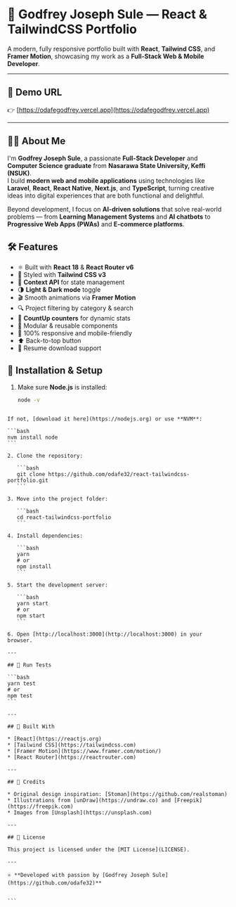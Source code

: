 # 💫 Godfrey Joseph Sule — React & TailwindCSS Portfolio  

A modern, fully responsive portfolio built with **React**, **Tailwind CSS**, and **Framer Motion**, showcasing my work as a **Full-Stack Web & Mobile Developer**. 



---

## 🚀 Demo URL  

👉 [https://odafegodfrey.vercel.app](https://odafegodfrey.vercel.app)

---

## 👨‍💻 About Me  

I'm **Godfrey Joseph Sule**, a passionate **Full-Stack Developer** and **Computer Science graduate** from **Nasarawa State University, Keffi (NSUK)**.  
I build **modern web and mobile applications** using technologies like **Laravel**, **React**, **React Native**, **Next.js**, and **TypeScript**, turning creative ideas into digital experiences that are both functional and delightful.  

Beyond development, I focus on **AI-driven solutions** that solve real-world problems — from **Learning Management Systems** and **AI chatbots** to **Progressive Web Apps (PWAs)** and **E-commerce platforms**.  

## 🛠️ Features  

- ⚛️ Built with **React 18** & **React Router v6**  
- 💨 Styled with **Tailwind CSS v3**  
- 🧠 **Context API** for state management  
- 🌗 **Light & Dark mode** toggle  
- 🎬 Smooth animations via **Framer Motion**  
- 🔍 Project filtering by category & search  
- 🔢 **CountUp counters** for dynamic stats  
- 🧩 Modular & reusable components  
- 📱 100% responsive and mobile-friendly  
- ⬆️ Back-to-top button  
- 🧾 Resume download support  



## 🧩 Installation & Setup  

1. Make sure **Node.js** is installed:  
   ```bash
   node -v
````

If not, [download it here](https://nodejs.org) or use **NVM**:

```bash
nvm install node
```

2. Clone the repository:

   ```bash
   git clone https://github.com/odafe32/react-tailwindcss-portfolio.git
   ```

3. Move into the project folder:

   ```bash
   cd react-tailwindcss-portfolio
   ```

4. Install dependencies:

   ```bash
   yarn
   # or
   npm install
   ```

5. Start the development server:

   ```bash
   yarn start
   # or
   npm start
   ```

6. Open [http://localhost:3000](http://localhost:3000) in your browser.

---

## 🧪 Run Tests

```bash
yarn test
# or
npm test
```

---

## 🧰 Built With

* [React](https://reactjs.org)
* [Tailwind CSS](https://tailwindcss.com)
* [Framer Motion](https://www.framer.com/motion/)
* [React Router](https://reactrouter.com)

---

## 🌟 Credits

* Original design inspiration: [Stoman](https://github.com/realstoman)
* Illustrations from [unDraw](https://undraw.co) and [Freepik](https://freepik.com)
* Images from [Unsplash](https://unsplash.com)

---

## 📜 License

This project is licensed under the [MIT License](LICENSE).

---

⭐ **Developed with passion by [Godfrey Joseph Sule](https://github.com/odafe32)**


```

